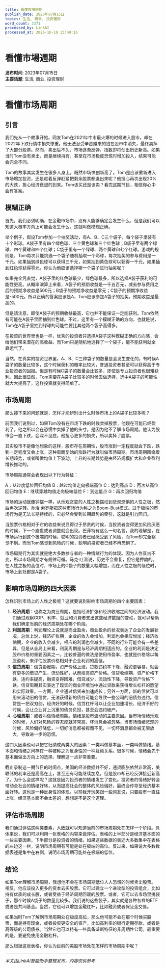 ```yaml
---
title: 看懂市場週期
publish_date: 2023年07月15日
topics: 生活, 商业, 投资理财
word_count: 3371
processed_by: LinkAI
processed_at: 2025-10-10 15:49:16
---
```


# 看懂市場週期

**发布时间**: 2023年07月15日  
**主要话题**: 生活, 商业, 投资理财

---

# 看懂市场周期

## 引言

我们先从一个故事开始。网友Tom在2021年牛市最火爆的时候进入股市，却在2022年下跌行情中损失惨重。他无法忍受辛苦赚来的钱在股市中消失，最终卖掉了大部分股票。然而，卖出后不久，市场逐渐反弹，指数即将创出历史新高。如果当时Tom没有卖出，而是继续持有，甚至在市场极度恐慌时增加投入，结果可能会完全不同。

Tom的故事其实发生在很多人身上。既然市场快创新高了，Tom是应该重新进入市场增加投资，还是趁着反弹赶紧把剩余股票都退出来呢？他担心再次出现20%的大跌，担心经济衰退的到来。Tom该买还是该卖？看完这期节目，相信你心中会有答案。

## 模糊正确

首先，我们必须明确，在金融市场中，没有人能够确定会发生什么，但是我们可以知道大概率方向上可能会发生什么，这就叫做模糊正确。

举个例子，假设Tom参加一个抽奖活动，有A、B、C三个袋子，每个袋子里装有十个彩球。A袋子里有四个绿色球、三个黄色球和三个红色球；B袋子里有两个绿球、四个黄球和四个红球；C袋子里有一个绿球、两个黄球和七个红球。游戏的规则是，Tom每次只能挑选一个袋子随机抽取一个彩球，每次抽奖的参与费用是一千元。如果抽到绿色球可以获得三千元，如果抽到黄色球可以获得一千元，如果抽到红色球获得零元。你认为他应该选择哪一个袋子进行抽奖呢？

如果完全凭直觉，A袋子里的红色球最少，绿色球最多，所以选择A袋子获利的可能性更高。从概率演算上来看，A袋子的预期收益是一千五百元，减去参与费用之后的预期净收益是500元；B袋子的预期净收益是零元；C袋子的预期净收益是-500元。所以正确的答案应该是A，Tom应该参加A袋子的抽奖，预期收益是最高的。

但是请注意，即使A袋子的预期收益最高，它也并不能保证一定能获利。Tom依然有可能在A袋子里面抽到红色球。不过，这里有一个模糊正确的方向，也就是说，Tom在A袋子里抽到绿球的可能性要比其他两个袋子高得多。

在投资的世界里也是一样，优秀的投资者只选择A袋子这种模糊正确的方向感，会给他们带来潜在的高收益。而Tom只是随机地选择了一个袋子，能不能获利就全靠运气了。

当然，在真实的投资世界里，A、B、C三种袋子的数量是会发生变化的。有时候A袋子的数量比较多，这个时候获利的概率比较大，普通投资者甚至可以获得高于专业投资者的回报。但是有时候C袋子的数量会比较多，即使是专业投资者也很难获利。因此很显然，Tom需要在A袋子比较多的时候去做选择，选中A袋子的可能性就大大提高了，这样投资就变得简单了。

## 市场周期

那么接下来的问题就是，怎样才能辨别出什么时候市场上的A袋子比较多呢？

前面我们说到过，如果Tom没有在市场下跌的时候卖掉股票，他现在可能已经盈利了。他之所以会在恐慌中卖掉了他的头寸，是因为他不了解市场周期。他认为股市会一直下跌，会深不见底，他担心更多的损失，所以卖掉了股票。

其实股市不是像他想象的这样，股市存在周期性，股市涨到一定程度就会下跌，跌到一定程度又会上涨，这种周而复始的涨跌行为就叫做市场周期。市场周期围绕着长期趋势，或者叫做均值上下波动。上升的长期趋势是由经济规模扩大和企业盈利增长推动的。

市场周期通常会表现出以下行为特征：

A：从过度低位回归均值
B：越过均值走向极端高位
C：达到高点
D：再次从高位回归均值
E：继续穿越均值走向极端低位
F：到达低点
G：再次回归均值

市场的运动就像钟摆一样，从乐观贪婪的人性之极摆动到悲观恐惧的人性之极，然后再次逆转。乔治·索罗斯把这种市场行为称之为Boom-Bust模式。过于极端的市场行为是无法长期持续的，它必然会受到长期趋势的牵引，这就是引力回归。

当股票价格相对于它的收益来说显得过于昂贵的时候，当投资者变得更加风险厌恶的时候，下一个崩盘或者调整就会出现。巴菲特有这么一句名言，我的理解是，在市场运行到这个极端的时候，聪明的投资者已经感受到了风险，而Tom却完全察觉不到。而当Tom感觉到风险的时候，聪明的投资者已经不再恐惧了。

市场周期行为其实就是绝大多数参与者的一种情绪行为的体现。因为人性亘古不变，所以市场周期才有规律可循。马克·吐温说，历史不会重复，但它是押韵的。在人性之极的高位时，市场上的C袋子的数量大幅增加，而在人性之极的低位时，市场上到处都是A袋子。

## 影响市场周期的四大因素

怎样识别市场上的人性之极呢？这就要说到影响市场周期的四个主要因素：

1.  **经济周期**：也称之为商业周期，是指经济扩张和经济收缩之间的经济波动。我们通过观察GDP、利率、就业和消费者支出这些经济数据的变动，就可以帮助我们确定当前的经济周期处在哪个阶段。
2.  **利润周期**：利润理论上说就是商业盈余，商业盈余的状况表达了企业的发展状况。总体上说，经济扩张期，企业的收入会增加，利润也会相应增加；经济收缩期，企业的收入会减少，相应的利润也会减少。不同的行业可能会有一些差异，但是从全局上来看，利润周期是与经济周期相适应的。企业的利润是决定股市价格的重要因素之一。比较普遍的做法是使用市盈率，也就是价格除以每股盈利，来评估股票价格相对于企业利润的高低。
3.  **信贷周期**：信贷膨胀期，资产价格上涨，贷款违约率下降，融资更容易，就会有更多的借贷产生，流动性好，从而推高资产价格。信贷收缩期，资产价格下跌，违约率提高，融资变得困难，借贷减少，流动性下降，导致资产价格下跌。信贷周期其实表达了现实的商业环境当中通过贷款来获得增长杠杆的愿望和实际效果。一方面，企业通过信贷来加速成长；另外一方面，新的信贷可以用来滚动旧的信贷，无法获得新的债务可能会导致一些公司的旧债务违约。信贷是一把双刃剑，经济好的时候，信贷杠杆可以让企业加速增长，经济不好的时候，会让企业背上沉重的债务负担，甚至会违约破产。
4.  **心理周期**：或者叫做情绪周期。情绪是股市波动的主要原因。当市场情绪乐观的时候，人们对风险的容忍度就非常高，坏消息会被忽略。当市场情绪悲观的时候，风险偏好降低，一切好消息都被视而不见，一切坏消息都会被无限放大，导致进一步的恐慌。

这四大因素也可以把它归纳成两类大的因素：一类叫做基本面，一类叫做情绪。基本面和情绪之间存在一种被称之为反身性的一种互动关系。很多时候，情绪会先于基本面做出方向上的选择。理解这一点非常重要。

截止录制这一期节目的时间点，美国的经济数据并不好，通货膨胀依然非常高，美联储的利率还是高高在上，甚至还有可能继续加息。但是股市却已经反弹接近新高了。为什么会这样呢？这就是因为投资者的情绪发生了变化。投资者的情绪好转会带动全社会的情绪好转，从而提高社会的整体的风险偏好，最终会传导至经济基本面好转。这也是一种反身性的体现。以前我开玩笑跟一些网友说，只要股市一直往上涨，经济基本面不会太差的，想想是不是这个道理。

## 评估市场周期

我们通过评估这两类要素，大致就可以知道当前的市场周期处在怎样一个阶段。具体来说，我们可以利用一张表格的内容来做评估。表格的上半部分是经济基本面的一些主要因素，下半部分是投资者的情绪。如果这些数据的表述大多数集中在表格的左边这一栏，说明市场周期有可能是处在极端的高位。反过来，如果说大多数数据表述是集中在右侧，说明市场周期可能处在极端的低位。

## 结论

如果Tom理解市场周期，我想他不会在市场周期低位人人恐慌的时候卖出股票。相反，他应该投入更多的资本去买股票。它可以建立一个进攻型的投资组合，比如持有优质的成长股，或者受益于经济周期回暖的股票。或者，它可以去市场里挑袋子，那个时候A袋子的数量比较多。我们说的这些袋子，其实就是各种各样的ETF或者是共同基金。当然，它也可以增加金融杠杆，比如融资或者保证金交易。

如果当时Tom了解到市场周期处在极度高位，那么他可能不会在那个时候买股票，而是持有现金，或者投资更安全的资产，比如高利率的银行定期存款，或者是高等级的公司债券。当然它也可以持有一些具备垄断特征的非周期性公司。最重要的是，要避免使用金融杠杆。

那么根据这张表格，你认为目前的美股市场处在怎样的市场周期中呢？


---

*本文由LinkAI智能助手整理发布，内容仅供参考*
